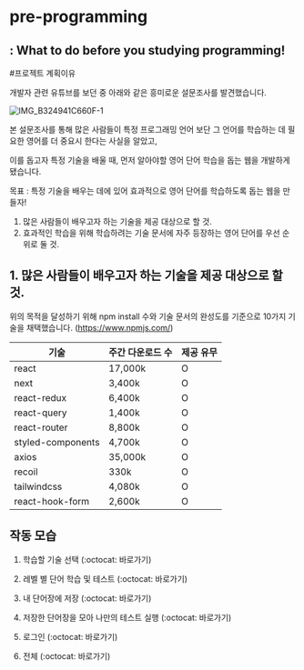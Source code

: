 # pre-programming

## : What to do before you studying programming!



#프로젝트 계획이유 

개발자 관련 유튜브를 보던 중 아래와 같은 흥미로운 설문조사를 발견했습니다.

![IMG_B324941C660F-1](https://user-images.githubusercontent.com/78193416/205483487-15d7f9e0-3011-42fb-aaef-3f3290c9f864.jpeg)

본 설문조사를 통해 많은 사람들이 특정 프로그래밍 언어 보단 그 언어를 학습하는 데 필요한 영어를 더 중요시 한다는 사실을 알았고,

이를 돕고자  특정 기술을 배울 때, 먼저 알아야할 영어 단어 학습을 돕는 웹을 개발하게 됐습니다.

목표 : 특정 기술을 배우는 데에 있어 효과적으로 영어 단어를 학습하도록 돕는 웹을 만들자!

1. 많은 사람들이 배우고자 하는 기술을 제공 대상으로 할 것.
2. 효과적인 학습을 위해 학습하려는 기술 문서에 자주 등장하는 영어 단어를 우선 순위로 둘 것.

## 1. 많은 사람들이 배우고자 하는 기술을 제공 대상으로 할 것.

위의 목적을 달성하기 위해 npm install 수와 기술 문서의 완성도를 기준으로 10가지 기술을 채택했습니다. (https://www.npmjs.com/)



| 기술               | 주간 다운로드 수 | 제공 유무 |
| ----------------- | ---------------- | --------- |
| react             | 17,000k          | O         |
| next              | 3,400k           | O         |
| react-redux       | 6,400k           | O         |
| react-query       | 1,400k           | O         |
| react-router      | 8,800k           | O         |
| styled-components | 4,700k           | O         |
| axios             | 35,000k          | O         |
| recoil            | 330k             | O         |
| tailwindcss       | 4,080k           | O         |
| react-hook-form   | 2,600k           | O         |


## 작동 모습

1. 학습할 기술 선택                                  (:octocat: 바로가기)
2. 레벨 별 단어 학습 및 테스트                         (:octocat: 바로가기)
3. 내 단어장에 저장                                  (:octocat: 바로가기)
4. 저장한 단어장을 모아 나만의 테스트 실행                 (:octocat: 바로가기)
5. 로그인                                          (:octocat: 바로가기)

0. 전체                                           (:octocat: 바로가기)


